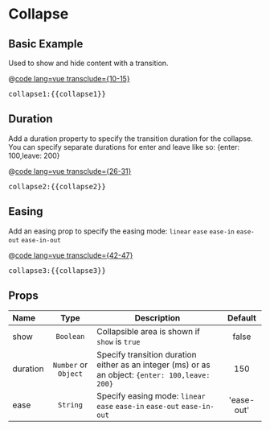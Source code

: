 # Collapse
## Basic Example
Used to show and hide content with a transition.

@[code lang=vue transclude={10-15}](@/docs/components/collapse.md)

<pre class="text-white">collapse1:{{collapse1}}</pre>

<template>
<btn v-model="collapse1" type="checkbox">collapsed is {{collapse1}}</btn>
<collapse :show="!collapse1">
	<alert class="mt-2">
		Some content that will be shown if collapsed is {{collapse1}} 
	</alert>
</collapse>
</template>

## Duration
Add a duration property to specify the transition duration for the collapse.  You can specify separate durations for enter and leave like so: {enter: 100,leave: 200}

@[code lang=vue transclude={26-31}](@/docs/components/collapse.md)

<pre class="text-white">collapse2:{{collapse2}}</pre>

<template>
<btn v-model="collapse2" type="checkbox">collapsed is {{collapse2}}</btn>
<collapse :show="!collapse2" :duration="300">
	<alert class="mt-2">
		Some content that will be shown if collapsed is {{collapse2}} 
	</alert>
</collapse>
</template>

## Easing
Add an easing prop to specify the easing mode: `linear` `ease` `ease-in` `ease-out` `ease-in-out`

@[code lang=vue transclude={42-47}](@/docs/components/collapse.md)

<pre class="text-white">collapse3:{{collapse3}}</pre>

<template>
<btn v-model="collapse3" type="checkbox">collapsed is {{collapse3}}</btn>
<collapse :show="!collapse3" ease="ease-in">
	<alert class="mt-2">
		Some content that will be shown if collapsed is {{collapse3}} 
	</alert>
</collapse>
</template>


## Props
Name        | Type                 | Description | Default
:--------   | :----:               | ----------- | :-----:
show				| `Boolean`            | Collapsible area is shown if `show` is `true` | false
duration  	| `Number` or `Object` | Specify transition duration either as an integer (ms) or as an object:  `{enter: 100,leave: 200}` | 150
ease      	| `String`             | Specify easing mode: `linear` `ease` `ease-in` `ease-out` `ease-in-out` | 'ease-out'


<script>
export default {
	data () {
    return {
    	collapse1: false,
    	collapse2: false,
    	collapse3: false,
    }
  },
}
</script>